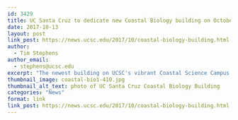 ```yaml
---
id: 3429
title: UC Santa Cruz to dedicate new Coastal Biology building on October 21
date: 2017-10-13
layout: post
link_post: https://news.ucsc.edu/2017/10/coastal-biology-building.html
author:
  - Tim Stephens
author_email:
  - stephens@ucsc.edu
excerpt: "The newest building on UCSC's vibrant Coastal Science Campus is now home to the Department of Ecology and Evolutionary Biology"
thumbnail_image: coastal-bio1-410.jpg
thumbnail_alt_text: photo of UC Santa Cruz Coastal Biology Building
categories: "News"
format: link
link_post: https://news.ucsc.edu/2017/10/coastal-biology-building.html
---
```


